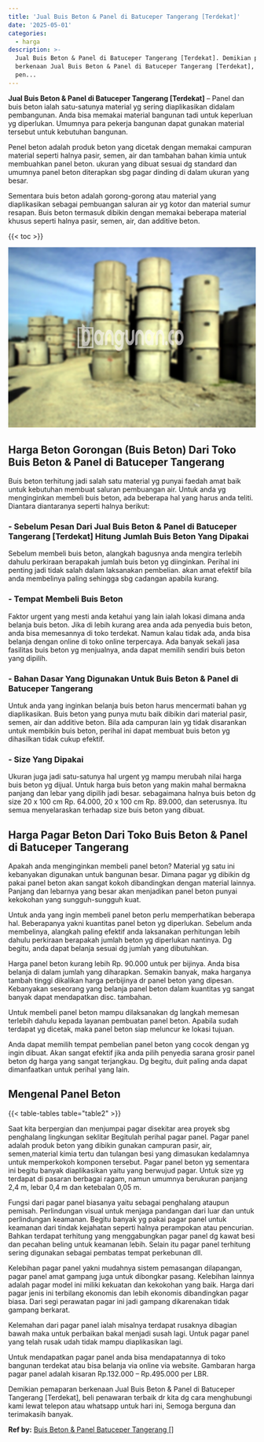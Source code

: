 ```yaml
---
title: 'Jual Buis Beton & Panel di Batuceper Tangerang [Terdekat]'
date: '2025-05-01'
categories:
  - harga
description: >-
  Jual Buis Beton & Panel di Batuceper Tangerang [Terdekat]. Demikian pemaparan
  berkenaan Jual Buis Beton & Panel di Batuceper Tangerang [Terdekat], beli
  pen...
---
```


**Jual Buis Beton & Panel di Batuceper Tangerang \[Terdekat\]** – Panel dan buis beton ialah satu-satunya material yg sering diaplikasikan didalam pembangunan. Anda bisa memakai material bangunan tadi untuk keperluan yg diperlukan. Umumnya para pekerja bangunan dapat gunakan material tersebut untuk kebutuhan bangunan.

Penel beton adalah produk beton yang dicetak dengan memakai campuran material seperti halnya pasir, semen, air dan tambahan bahan kimia untuk membuahkan panel beton. ukuran yang dibuat sesuai dg standard dan umumnya panel beton diterapkan sbg pagar dinding di dalam ukuran yang besar.

Sementara buis beton adalah gorong-gorong atau material yang diaplikasikan sebagai pembuangan saluran air yg kotor dan material sumur resapan. Buis beton termasuk dibikin dengan memakai beberapa material khusus seperti halnya pasir, semen, air, dan additive beton.

{{< toc >}}

![Jual Buis Beton & Panel di Batuceper Tangerang [Terdekat]](/images/jual-panel-buis-beton-murah-69.png)

## Harga Beton Gorongan (Buis Beton) Dari Toko Buis Beton & Panel di Batuceper Tangerang

Buis beton terhitung jadi salah satu material yg punyai faedah amat baik untuk kebutuhan membuat saluran pembuangan air. Untuk anda yg menginginkan membeli buis beton, ada beberapa hal yang harus anda teliti. Diantara diantaranya seperti halnya berikut:

### \- Sebelum Pesan Dari Jual Buis Beton & Panel di Batuceper Tangerang \[Terdekat\] Hitung Jumlah Buis Beton Yang Dipakai

Sebelum membeli buis beton, alangkah bagusnya anda mengira terlebih dahulu perkiraan berapakah jumlah buis beton yg diinginkan. Perihal ini penting jadi tidak salah dalam laksanakan pembelian. akan amat efektif bila anda membelinya paling sehingga sbg cadangan apabila kurang.

### \- Tempat Membeli Buis Beton

Faktor urgent yang mesti anda ketahui yang lain ialah lokasi dimana anda belanja buis beton. Jika di lebih kurang area anda ada penyedia buis beton, anda bisa memesannya di toko terdekat. Namun kalau tidak ada, anda bisa belanja dengan online di toko online terpercaya. Ada banyak sekali jasa fasilitas buis beton yg menjualnya, anda dapat memilih sendiri buis beton yang dipilih.

### \- Bahan Dasar Yang Digunakan Untuk Buis Beton & Panel di Batuceper Tangerang

Untuk anda yang inginkan belanja buis beton harus mencermati bahan yg diaplikasikan. Buis beton yang punya mutu baik dibikin dari material pasir, semen, air dan additive beton. Bila ada campuran lain yg tidak disarankan untuk membikin buis beton, perihal ini dapat membuat buis beton yg dihasilkan tidak cukup efektif.

### \- Size Yang Dipakai

Ukuran juga jadi satu-satunya hal urgent yg mampu merubah nilai harga buis beton yg dijual. Untuk harga buis beton yang makin mahal bermakna panjang dan lebar yang dipilih jadi besar. sebagaimana halnya buis beton dg size 20 x 100 cm Rp. 64.000, 20 x 100 cm Rp. 89.000, dan seterusnya. Itu semua menyelaraskan terhadap size buis beton yang dibuat.

## Harga Pagar Beton Dari Toko Buis Beton & Panel di Batuceper Tangerang

Apakah anda menginginkan membeli panel beton? Material yg satu ini kebanyakan digunakan untuk bangunan besar. Dimana pagar yg dibikin dg pakai panel beton akan sangat kokoh dibandingkan dengan material lainnya. Panjang dan lebarnya yang besar akan menjadikan panel beton punyai kekokohan yang sungguh-sungguh kuat.

Untuk anda yang ingin membeli panel beton perlu memperhatikan beberapa hal. Beberapanya yakni kuantitas panel beton yg diperlukan. Sebelum anda membelinya, alangkah paling efektif anda laksanakan perhitungan lebih dahulu perkiraan berapakah jumlah beton yg diperlukan nantinya. Dg begitu, anda dapat belanja sesuai dg jumlah yang dibutuhkan.

Harga panel beton kurang lebih Rp. 90.000 untuk per bijinya. Anda bisa belanja di dalam jumlah yang diharapkan. Semakin banyak, maka harganya tambah tinggi dikalikan harga perbijinya dr panel beton yang dipesan. Kebanyakan seseorang yang belanja panel beton dalam kuantitas yg sangat banyak dapat mendapatkan disc. tambahan.

Untuk membeli panel beton mampu dilaksanakan dg langkah memesan terlebih dahulu kepada layanan pembuatan panel beton. Apabila sudah terdapat yg dicetak, maka panel beton siap meluncur ke lokasi tujuan.

Anda dapat memilih tempat pembelian panel beton yang cocok dengan yg ingin dibuat. Akan sangat efektif jika anda pilih penyedia sarana grosir panel beton dg harga yang sangat terjangkau. Dg begitu, duit paling anda dapat dimanfaatkan untuk perihal yang lain.

## Mengenal Panel Beton

{{< table-tables table="table2" >}}

Saat kita berpergian dan menjumpai pagar disekitar area proyek sbg penghalang lingkungan seklitar Begitulah perihal pagar panel. Pagar panel adalah produk beton yang dibikin gunakan campuran pasir, air, semen,material kimia tertu dan tulangan besi yang dimasukan kedalamnya untuk memperkokoh komponen tersebut. Pagar panel beton yg sementara ini begitu banyak diaplikasikan yaitu yang berwujud pagar. Untuk size yg terdapat di pasaran berbagai ragam, namun umumnya berukuran panjang 2,4 m, lebar 0,4 m dan ketebalan 0,05 m.

Fungsi dari pagar panel biasanya yaitu sebagai penghalang ataupun pemisah. Perlindungan visual untuk menjaga pandangan dari luar dan untuk perlindungan keamanan. Begitu banyak yg pakai pagar panel untuk keamanan dari tindak kejahatan seperti halnya perampokan atau pencurian. Bahkan terdapat terhitung yang menggabungkan pagar panel dg kawat besi dan pecahan beling untuk keamanan lebih. Selain itu pagar panel terhitung sering digunakan sebagai pembatas tempat perkebunan dll.

Kelebihan pagar panel yakni mudahnya sistem pemasangan dilapangan, pagar panel amat gampang juga untuk dibongkar pasang. Kelebihan lainnya adalah pagar model ini miliki kekuatan dan kekokohan yang baik. Harga dari pagar jenis ini terbilang ekonomis dan lebih ekonomis dibandingkan pagar biasa. Dari segi perawatan pagar ini jadi gampang dikarenakan tidak gampang berkarat.

Kelemahan dari pagar panel ialah misalnya terdapat rusaknya dibagian bawah maka untuk perbaikan bakal menjadi susah lagi. Untuk pagar panel yang telah rusak udah tidak mampu diaplikasikan lagi.

Untuk mendapatkan pagar panel anda bisa mendapatannya di toko bangunan terdekat atau bisa belanja via online via website. Gambaran harga pagar panel adalah kisaran Rp.132.000 – Rp.495.000 per LBR.

Demikian pemaparan berkenaan Jual Buis Beton & Panel di Batuceper Tangerang \[Terdekat\], beli penawaran terbaik dr kita dg cara menghubungi kami lewat telepon atau whatsapp untuk hari ini, Semoga berguna dan terimakasih banyak.

**Ref by:** [Buis Beton & Panel Batuceper Tangerang []](https://id.wikipedia.org/wiki/Buis)
